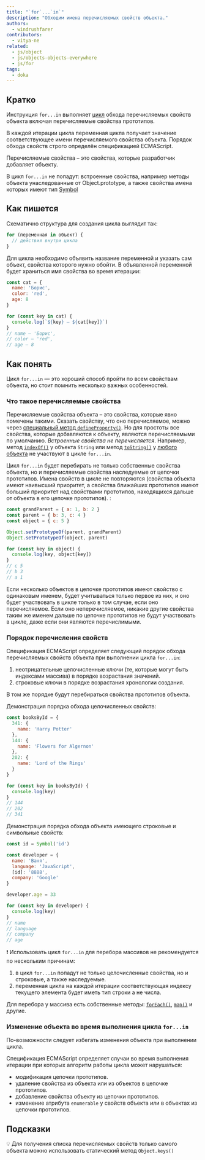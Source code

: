 ```yaml
---
title: "`for`...`in`"
description: "Обходим имена перечисляемых свойств объекта."
authors:
  - windrushfarer
contributors:
  - vitya-ne
related:
  - js/object
  - js/objects-objects-everywhere
  - js/for
tags:
  - doka
---
```


## Кратко

Инструкция `for...in` выполняет [цикл](/js/loop/) обхода перечисляемых свойств объекта включая перечисляемые свойства прототипов.

В каждой итерации цикла переменная цикла получает значение соответствующее имени перечисляемого свойства объекта. Порядок обхода свойств строго определён спецификацией ECMAScript.

Перечисляемые свойства – это свойства, которые разработчик добавляет объекту.

В цикл `for...in` не попадут: встроенные свойства, например методы объекта унаследованные от Object.prototype, а также свойства имена которых имеют тип [Symbol](/js/symbol/)

## Как пишется

Схематично структура для создания цикла выглядит так:

```js
for (переменная in объект) {
  // действия внутри цикла
}
```

Для цикла необходимо объявить название переменной и указать сам объект, свойства которого нужно обойти. В объявленной переменной будет храниться имя свойства во время итерации:

```js
const cat = {
  name: 'Борис',
  color: 'red',
  age: 8
}

for (const key in cat) {
  console.log(`${key} – ${cat[key]}`)
}
// name – 'Борис',
// color – 'red',
// age – 8
```

## Как понять

Цикл `for...in` — это хороший способ пройти по всем свойствам объекта, но стоит помнить несколько важных особенностей.

### Что такое перечисляемые свойства

Перечисляемые свойства объекта – это свойства, которые явно помечены такими. Сказать свойству, что оно перечисляемое, можно через [специальный метод `defineProperty()`](/js/descriptors/). Но для простоты все свойства, которые добавляются к объекту, являются перечисляемыми по умолчанию. _Встроенные свойства не перечисляется_. Например, метод [`indexOf()`](/js/index-of/) у объекта `String` или метод [`toString()`](/js/object-tostring/) у [любого объекта](/js/objects-objects-everywhere/) не участвуют в цикле `for...in`.

Цикл `for...in` будет перебирать не только собственные свойства объекта, но и перечисляемые свойства наследуемые от цепочки прототипов. Имена свойств в цикле не повторяются (свойства объекта имеют наивысший приоритет, а свойства ближайших прототипов имеют больший приоритет над свойствами прототипов, находящихся дальше от объекта в его цепочке прототипов). :

```js
const grandParent = { a: 1, b: 2 }
const parent = { b: 3, c: 4 }
const object = { c: 5 }

Object.setPrototypeOf(parent, grandParent)
Object.setPrototypeOf(object, parent)

for (const key in object) {
  console.log(key, object[key])
}
// c 5
// b 3
// a 1
```

Если несколько объектов в цепочке прототипов имеют свойство с одинаковым именем, будет учитываться только первое из них, и оно будет участвовать в цикле только в том случае, если оно перечисляемое. Если оно неперечисляемое, никакие другие свойства  таким же именем дальше по цепочке прототипов не будут участвовать в цикле, даже если они являются перечислимыми.

### Порядок перечисления свойств

Спецификация ECMAScript определяет следующий порядок обхода перечисляемых свойств объекта при выполнении цикла `for...in`:

1. неотрицательные целочисленные ключи (те, которые могут быть индексами массива) в порядке возрастания значений.
1. строковые ключи в порядке возрастания хронологии создания.

В том же порядке будут перебираться свойства прототипов объекта.

Демонстрация порядка обхода целочисленных свойств:

```js
const booksById = {
  341: {
    name: 'Harry Potter'
  },
  144: {
    name: 'Flowers for Algernon'
  },
  202: {
    name: 'Lord of the Rings'
  }
}

for (const key in booksById) {
  console.log(key)
}
// 144
// 202
// 341
```

Демонстрация порядка обхода объекта имеющего строковые и символьные свойств:

```js
const id = Symbol('id')

const developer = {
  name: 'Ваня',
  language: 'JavaScript',
  [id]: '8888',
  company: 'Google'
}

developer.age = 33

for (const key in developer) {
  console.log(key)
}
// name
// language
// company
// age
```

<aside>

❗️ Использовать цикл `for...in` для перебора массивов не рекомендуется по нескольким причинам:
1. в цикл `for...in` попадут не только целочисленные свойства, но и строковые, а также наследуемые.
2. переменная цикла на каждой итерации соответствующая индексу текущего элемента будет иметь тип строки а не числа.

Для перебора у массива есть собственные методы: [`forEach()`](/js/array-foreach/), [`map()`](/js/array-map/) и другие.

</aside>

### Изменение объекта во время выполнения цикла `for...in`

По-возможности следует избегать изменения объекта при выполнении цикла.

Спецификация ECMAScript определяет случаи во время выполнения итерации при которых алгоритм работы цикла может нарушаться:

- модификация цепочки прототипов.
- удаление свойства из объекта или из объектов в цепочке прототипов.
- добавление свойства объекту из цепочки прототипов.
- изменение атрибута `enumerable` у свойств объекта или в объектах из цепочки прототипов.


## Подсказки

💡 Для получения списка перечисляемых свойств только самого объекта можно использовать статический метод `Object.keys()`

